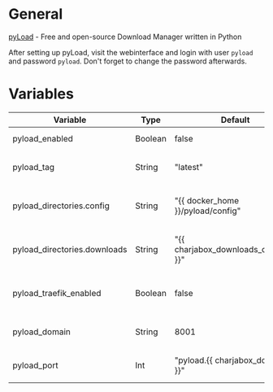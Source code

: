 # General
[pyLoad](https://pyload.net/) - Free and open-source Download Manager written in Python

After setting up pyLoad, visit the webinterface and login with user `pyload` and password `pyload`.
Don't forget to change the password afterwards.

# Variables

| Variable                     | Type    | Default                               | Comment                                          |
|------------------------------|---------|---------------------------------------|--------------------------------------------------|
| pyload_enabled               | Boolean | false                                 | Enable/Disable the application                   |
| pyload_tag                   | String  | "latest"                              | Tag to use for the docker image                  |
| pyload_directories.config    | String  | "{{ docker_home }}/pyload/config"     | Path were application config should be stored    |
| pyload_directories.downloads | String  | "{{ charjabox_downloads_directory }}" | Path were downloads should be stored             |
| pyload_traefik_enabled       | Boolean | false                                 | Enable/Disable access to application via Traefik |
| pyload_domain                | String  | 8001                                  | Port used to access the application              |
| pyload_port                  | Int     | "pyload.{{ charjabox_domain }}"       | Domain used to access the application            |

